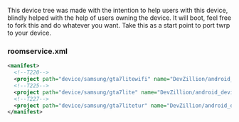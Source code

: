 This device tree was made with the intention to help users with this device, blindly helped with the help of users owning the device.
It will boot, feel free to fork this and do whatever you want. Take this as a start point to port twrp to your device.

### roomservice.xml
```xml
<manifest>
  <!--T220-->
  <project path="device/samsung/gta7litewifi" name="DevZillion/android_device_samsung_gta7lite" remote="github" revision="gta7litewifixx"/>
  <!--T225-->
  <project path="device/samsung/gta7lite" name="DevZillion/android_device_samsung_gta7lite" remote="github" revision="gta7litexx"/>
  <!--T227-->
  <project path="device/samsung/gta7litetur" name="DevZillion/android_device_samsung_gta7lite" remote="github" revision="gta7litetur"/>
</manifest>
```

